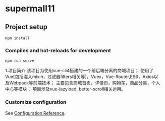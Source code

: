 # supermall11

## Project setup
```
npm install
```

### Compiles and hot-reloads for development
```
npm run serve
```

1.项目简介
该项目为使用vue-cli4搭建的一个前后端分离的商城项目；
使用了Vue[包括混入mixin，过滤器filters相关等]，Vuex，Vue-Router,ES6，Axios以及Webpack等前端技术；
主要包含商城首页，详情页，购物车，商品分类，个人中心等模块；
项目涉及vue-lazyload, better-scroll相关运用。

### Customize configuration
See [Configuration Reference](https://cli.vuejs.org/config/).
